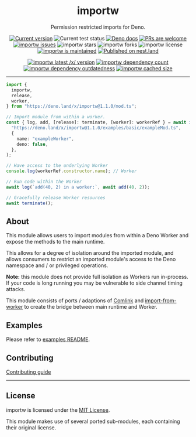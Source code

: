 <p align="center">
  <h1 align="center">importw</h1>
</p>
<p align="center">
Permission restricted imports for Deno.
<p align="center">
   <a href="https://github.com/asos-craigmorten/importw/tags/"><img src="https://img.shields.io/github/tag/asos-craigmorten/importw" alt="Current version" /></a>
   <img src="https://github.com/asos-craigmorten/importw/workflows/Test/badge.svg" alt="Current test status" />
   <a href="https://doc.deno.land/https/deno.land/x/importw/mod.ts"><img src="https://doc.deno.land/badge.svg" alt="Deno docs" /></a>
   <a href="http://makeapullrequest.com"><img src="https://img.shields.io/badge/PRs-welcome-brightgreen.svg" alt="PRs are welcome" /></a>
   <a href="https://github.com/asos-craigmorten/importw/issues/"><img src="https://img.shields.io/github/issues/asos-craigmorten/importw" alt="importw issues" /></a>
   <img src="https://img.shields.io/github/stars/asos-craigmorten/importw" alt="importw stars" />
   <img src="https://img.shields.io/github/forks/asos-craigmorten/importw" alt="importw forks" />
   <img src="https://img.shields.io/github/license/asos-craigmorten/importw" alt="importw license" />
   <a href="https://GitHub.com/asos-craigmorten/importw/graphs/commit-activity"><img src="https://img.shields.io/badge/Maintained%3F-yes-green.svg" alt="importw is maintained" /></a>
   <a href="https://nest.land/package/importw"><img src="https://nest.land/badge.svg" alt="Published on nest.land" /></a>
</p>
<p align="center">
   <a href="https://deno.land/x/importw"><img src="https://img.shields.io/endpoint?url=https%3A%2F%2Fdeno-visualizer.danopia.net%2Fshields%2Flatest-version%2Fx%2Fimportw%2Fmod.ts" alt="importw latest /x/ version" /></a>
   <a href="https://deno-visualizer.danopia.net/dependencies-of/https/deno.land/x/importw/mod.ts"><img src="https://img.shields.io/endpoint?url=https%3A%2F%2Fdeno-visualizer.danopia.net%2Fshields%2Fdep-count%2Fx%2Fimportw%2Fmod.ts" alt="importw dependency count" /></a>
   <a href="https://deno-visualizer.danopia.net/dependencies-of/https/deno.land/x/importw/mod.ts"><img src="https://img.shields.io/endpoint?url=https%3A%2F%2Fdeno-visualizer.danopia.net%2Fshields%2Fupdates%2Fx%2Fimportw%2Fmod.ts" alt="importw dependency outdatedness" /></a>
   <a href="https://deno-visualizer.danopia.net/dependencies-of/https/deno.land/x/importw/mod.ts"><img src="https://img.shields.io/endpoint?url=https%3A%2F%2Fdeno-visualizer.danopia.net%2Fshields%2Fcache-size%2Fx%2Fimportw%2Fmod.ts" alt="importw cached size" /></a>
</p>

---

```ts
import {
  importw,
  release,
  worker,
} from "https://deno.land/x/importw@1.1.0/mod.ts";

// Import module from within a worker.
const { log, add, [release]: terminate, [worker]: workerRef } = await importw(
  "https://deno.land/x/importw@1.1.0/examples/basic/exampleMod.ts",
  {
    name: "exampleWorker",
    deno: false,
  },
);

// Have access to the underlying Worker
console.log(workerRef.constructor.name); // Worker

// Run code within the Worker
await log(`add(40, 2) in a worker:`, await add(40, 2));

// Gracefully release Worker resources
await terminate();
```

## About

This module allows users to import modules from within a Deno Worker and expose
the methods to the main runtime.

This allows for a degree of isolation around the imported module, and allows
consumers to restrict an imported module's access to the Deno namespace and / or
privileged operations.

**Note:** this module does not provide full isolation as Workers run in-process.
If your code is long running you may be vulnerable to side channel timing
attacks.

This module consists of ports / adaptions of
[Comlink](https://github.com/GoogleChromeLabs/comlink) and
[import-from-worker](https://github.com/GoogleChromeLabs/import-from-worker) to
create the bridge between main runtime and Worker.

## Examples

Please refer to [examples README](./examples/README.md).

## Contributing

[Contributing guide](https://github.com/asos-craigmorten/importw/blob/main/.github/CONTRIBUTING.md)

---

## License

importw is licensed under the [MIT License](./LICENSE.md).

This module makes use of several ported sub-modules, each containing their
original license.
